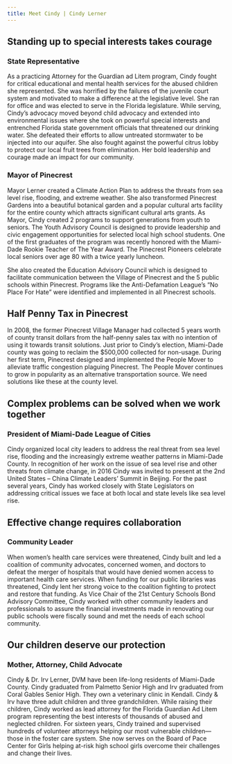 ```yaml
---
title: Meet Cindy | Cindy Lerner
---
```


<HeroBanner v-slot:top
  heading="Meet Cindy"
  secondaryText="For Miami-Dade County Commission District 7"
  backgroundImage="https://static.wixstatic.com/media/5a3786_225fdfa6789a421abbb9e0aa5fe918d7~mv2.jpg"
/>

<div class="about-images row">
  <div class="col-12 col-md-4">
    <div class="about-image mb-4" style="background-image: url('https://static.wixstatic.com/media/5a3786_8968c292155a44849e889d0a241b205a~mv2_d_2791_2658_s_4_2.jpg/v1/fill/w_308,h_295,al_c,q_80,usm_0.66_1.00_0.01/Image-11_edited_edited.webp')"></div>
  </div>
  <div class="col-12 col-md-4">
    <div class="about-image mb-4" style="background-image: url('https://static.wixstatic.com/media/5a3786_5cd7f04fee884d2c8c6bb0d55d43244b~mv2_d_1943_1943_s_2.jpg/v1/fill/w_308,h_295,al_c,q_80,usm_0.66_1.00_0.01/Image-6_edited.webp')"></div>
  </div>
  <div class="col-12 col-md-4">
    <div class="about-image mb-4" style="background-image: url('https://static.wixstatic.com/media/5a3786_dabe126f90aa452d98e0d444b32a2109~mv2_d_2923_2310_s_2.jpg/v1/crop/x_0,y_0,w_2852,h_2310/fill/w_309,h_250,al_c,q_80,usm_0.66_1.00_0.01/Image-5_edited.webp')"></div>
  </div>
</div>

## Standing up to special interests takes courage

### State Representative

As a practicing Attorney for the Guardian ad Litem program, Cindy fought for critical educational and mental health services for the abused children she represented. She was horrified by the failures of the juvenile court system and motivated to make a difference at the legislative level. She ran for office and was elected to serve in the Florida legislature. While serving, Cindy’s advocacy moved beyond child advocacy and extended into environmental issues where she took on powerful special interests and entrenched Florida state government officials that threatened our drinking water. She defeated their efforts to allow untreated stormwater to be injected into our aquifer. She also fought against the powerful citrus lobby to protect our local fruit trees from elimination. Her bold leadership and courage made an impact for our community.

<!-- TODO Turn these into alt text

*Pictured in order:*

*State Rep. Cindy Lerner swearing in ceremony*

*First day of the Florida Legislative session*

*State Rep. Cindy Lerner at a press conference to inform fellow legislators and the public about the environmental risk of injecting contaminated water in the aquifer* -->

<div class="about-images row">
  <div class="col-12 col-md-4">
    <div class="about-image mb-4" style="background-image: url('https://static.wixstatic.com/media/5a3786_6472f5907d544fee9b0d7dfd28bf1ce3~mv2_d_1936_1936_s_2.jpg/v1/fill/w_325,h_325,al_c,q_90/5a3786_6472f5907d544fee9b0d7dfd28bf1ce3~mv2_d_1936_1936_s_2.webp')"></div>
  </div>
  <div class="col-12 col-md-4">
    <div class="about-image mb-4" style="background-image: url('https://static.wixstatic.com/media/5a3786_29650769330d473eaac78f3ef8c3d58a~mv2_d_2250_2250_s_2.jpg/v1/fill/w_325,h_325,al_c,q_90/5a3786_29650769330d473eaac78f3ef8c3d58a~mv2_d_2250_2250_s_2.webp')"></div>
  </div>
  <div class="col-12 col-md-4">
    <div class="about-image mb-4" style="background-image: url('https://static.wixstatic.com/media/5a3786_ee434d38f7014c3d9158abd698394c3c~mv2_d_2250_2250_s_2.jpg/v1/fill/w_325,h_325,al_c,q_90/5a3786_ee434d38f7014c3d9158abd698394c3c~mv2_d_2250_2250_s_2.webp')"></div>
  </div>
</div>

### Mayor of Pinecrest

Mayor Lerner created a Climate Action Plan to address the threats from sea level rise, flooding, and extreme weather. She also transformed Pinecrest Gardens into a beautiful botanical garden and a popular cultural arts facility for the entire county which attracts significant cultural arts grants. As Mayor, Cindy created 2 programs to support generations from youth to seniors. The Youth Advisory Council is designed to provide leadership and civic engagement opportunities for selected local high school students. One of the first graduates of the program was recently honored with the Miami-Dade Rookie Teacher of The Year Award. The Pinecrest Pioneers celebrate local seniors over age 80 with a twice yearly luncheon.

She also created the Education Advisory Council which is designed to facilitate communication between the Village of Pinecrest and the 5 public schools within Pinecrest. Programs like the Anti-Defamation League’s “No Place For Hate” were identified and implemented in all Pinecrest schools.

<!-- TODO Turn these into alt text

*Pictured in order:*

*“No Place for Hate” banner presentation to Pinecrest schools*

*Youth Advisory Council Earth Day Festival 2015*

*7th annual Southeast Climate Impact meeting with County Commissioners Daniella Levine-Cava & Jean Monestime.* -->

<div class="about-images row">
  <div class="col-12 col-md-6">
    <div class="about-image mb-4" style="background-image: url('https://static.wixstatic.com/media/5a3786_1d00d87401e044478af5966698db99ad~mv2_d_3264_2448_s_4_2.jpg/v1/fill/w_549,h_409,al_c,q_80,usm_0.66_1.00_0.01/Photo%20Apr%2002%2C%204%2009%2021%20PM.webp')"></div>
  </div>
  <div class="col-12 col-md-6">
    <div class="about-image mb-4" style="background-image: url('https://static.wixstatic.com/media/5a3786_d2173f183a8f4544b890fd11d3923c14~mv2.png/v1/fill/w_280,h_325,al_c,q_85,usm_0.66_1.00_0.01/2011-2012%206388%202012-2013%202013-2014%202014-.webp')"></div>
  </div>
</div>

## Half Penny Tax in Pinecrest

In 2008, the former Pinecrest Village Manager had collected 5 years worth of county transit dollars from the half-penny sales tax with no intention of using it towards transit solutions. Just prior to Cindy’s election, Miami-Dade county was going to reclaim the $500,000 collected for non-usage. During her first term, Pinecrest designed and implemented the People Mover to alleviate traffic congestion plaguing Pinecrest. The People Mover continues to grow in popularity as an alternative transportation source. We need solutions like these at the county level.

<div style="background-image: url('https://static.wixstatic.com/media/5a3786_846122a71cce44ce820242370cb3254b~mv2_d_2554_1998_s_2.jpg')" class="about-image-solitary"></div>

## Complex problems can be solved when we work together

### President of Miami-Dade League of Cities

Cindy organized local city leaders to address the real threat from sea level rise, flooding and the increasingly extreme weather patterns in Miami-Dade County. In recognition of her work on the issue of sea level rise and other threats from climate change, in 2016 Cindy was invited to present at the 2nd United States – China Climate Leaders’ Summit in Beijing. For the past several years, Cindy has worked closely with State Legislators on addressing critical issues we face at both local and state levels like sea level rise. 

<!-- *Pictured:*

*Climate Action March with Florida State Senator Jose Javier Rodriguez* -->

<div class="about-images row">
  <div class="col-12 col-md-6">
    <div class="about-image mb-4" style="background-image: url('https://static.wixstatic.com/media/5a3786_cad10ec44a1842d0ae9f40be66efbf57~mv2_d_2250_2250_s_2.jpg/v1/fill/w_310,h_310,al_c,q_90/5a3786_cad10ec44a1842d0ae9f40be66efbf57~mv2_d_2250_2250_s_2.webp')"></div>
  </div>
  <div class="col-12 col-md-6">
    <div class="about-image mb-4" style="background-image: url('https://static.wixstatic.com/media/5a3786_6f5d23cf48854881af9b82bdf2a46633~mv2_d_3264_2448_s_4_2.jpg/v1/fill/w_308,h_231,al_c,q_90/5a3786_6f5d23cf48854881af9b82bdf2a46633~mv2_d_3264_2448_s_4_2.webp')"></div>
  </div>
</div>

## Effective change requires collaboration

### Community Leader

When women’s health care services were threatened, Cindy built and led a coalition of community advocates, concerned women, and doctors to defeat the merger of hospitals that would have denied women access to important health care services. When funding for our public libraries was threatened, Cindy lent her strong voice to the coalition fighting to protect and restore that funding. As Vice Chair of the 21st Century Schools Bond Advisory Committee, Cindy worked with other community leaders and professionals to assure the financial investments made in renovating our public schools were fiscally sound and met the needs of each school community.

<!-- *Pictured (in order):*

*Mayor Lerner with former US Senator Bob Graham*

*Mayor Lerner with US State Senator Bill Nelson* -->

<div style="background-image: url('https://static.wixstatic.com/media/5a3786_f260a6bc720f4c3da5b8e9e7dee296f0~mv2.jpg/v1/fill/w_310,h_310,al_c,q_90/5a3786_f260a6bc720f4c3da5b8e9e7dee296f0~mv2.webp')" class="about-image-solitary"></div>

## Our children deserve our protection

### Mother, Attorney, Child Advocate

Cindy & Dr. Irv Lerner, DVM have been life-long residents of Miami-Dade County. Cindy graduated from Palmetto Senior High and Irv graduated from Coral Gables Senior High. They own a veterinary clinic in Kendall. Cindy & Irv have three adult children and three grandchildren. While raising their children, Cindy worked as lead attorney for the Florida Guardian Ad Litem program representing the best interests of thousands of abused and neglected children. For sixteen years, Cindy trained and supervised hundreds of volunteer attorneys helping our most vulnerable children—those in the foster care system. She now serves on the Board of Pace Center for Girls helping at-risk high school girls overcome their challenges and change their lives. 

<!-- *Pictured: Cindy with her 3 grandchildren* -->